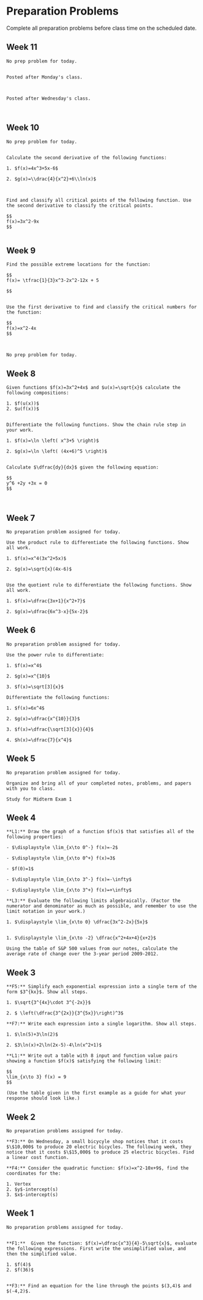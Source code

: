 Preparation Problems
============================


Complete all preparation problems before class time on the scheduled date.


## Week 11

```{dropdown} Day 11A: Monday, November 6th
No prep problem for today.


```



```{dropdown} Day 11B: Wednesday, November 8th
Posted after Monday's class.



```


```{dropdown} Day 11C: Friday, November 10th
Posted after Wednesday's class.



```





## Week 10

```{dropdown} Day 10A: Monday, October 30th
No prep problem for today.


```



```{dropdown} Day 10B: Wednesday, November 1st
Calculate the second derivative of the following functions:

1. $f(x)=4x^3+5x-6$

2. $g(x)=\\drac{4}{x^2}+6\\ln(x)$



```


```{dropdown} Day 10C: Friday, November 3rd
Find and classify all critical points of the following function. Use the second derivative to classify the critical points.

$$
f(x)=3x^2-9x
$$


```


## Week 9

```{dropdown} Day 9A: Monday, October 23rd
Find the possible extreme locations for the function:

$$
f(x)= \tfrac{1}{3}x^3-2x^2-12x + 5

$$


```



```{dropdown} Day 9B: Wednesday, October 25th
Use the first derivative to find and classify the critical numbers for the function:

$$
f(x)=x^2-4x
$$



```


```{dropdown} Day 9C: Friday, October 27th
No prep problem for today.

```



## Week 8

```{dropdown} Day 8A: Monday, October 16th
Given functions $f(x)=3x^2+4x$ and $u(x)=\sqrt{x}$ calculate the following compositions:

1. $f(u(x))$
2. $u(f(x))$


```



```{dropdown} Day 8B: Wednesday, October 18th
Differentiate the following functions. Show the chain rule step in your work.

1. $f(x)=\ln \left( x^3+5 \right)$

2. $g(x)=\ln \left( (4x+6)^5 \right)$


```


```{dropdown} Day 8C: Friday, October 20th
Calculate $\dfrac{dy}{dx}$ given the following equation:

$$
y^6 +2y +3x = 0
$$



```


## Week 7

```{dropdown} Day 7A: Monday, October 9th
No preparation problem assigned for today.

```



```{dropdown} Day 7B: Wednesday, October 11th
Use the product rule to differentiate the following functions. Show all work.

1. $f(x)=x^4(3x^2+5x)$

2. $g(x)=\sqrt{x}(4x-6)$


```

```{dropdown} Day 7C: Friday, October 13th
Use the quotient rule to differentiate the following functions. Show all work.

1. $f(x)=\dfrac{3x+1}{x^2+7}$

2. $g(x)=\dfrac{6x^3-x}{5x-2}$

```



## Week 6

```{dropdown} Day 6A: Monday, October 2nd
No preparation problem assigned for today.

```



```{dropdown} Day 6B: Wednesday, October 4th
Use the power rule to differentiate:

1. $f(x)=x^4$

2. $g(x)=x^{10}$

3. $f(x)=\sqrt[3]{x}$

```

```{dropdown} Day 6C: Friday, October 6th
Differentiate the following functions:

1. $f(x)=6x^4$

2. $g(x)=\dfrac{x^{10}}{3}$

3. $f(x)=\dfrac{\sqrt[3]{x}}{4}$

4. $h(x)=\dfrac{7}{x^4}$

```




## Week 5

```{dropdown} Day 5A: Monday, September 25th
No preparation problem assigned for today.

```



```{dropdown} Day 5B: Wednesday, September 27th
Organize and bring all of your completed notes, problems, and papers with you to class.

```

```{dropdown} Day 5C: Friday, September 29th
Study for Midterm Exam 1

```



## Week 4

```{dropdown} Day 4A: Monday, September 18th
**L1:** Draw the graph of a function $f(x)$ that satisfies all of the following properties:

- $\displaystyle \lim_{x\to 0^-} f(x)=-2$

- $\displaystyle \lim_{x\to 0^+} f(x)=3$

- $f(0)=1$

- $\displaystyle \lim_{x\to 3^-} f(x)=-\infty$

- $\displaystyle \lim_{x\to 3^+} f(x)=+\infty$

```



```{dropdown} Day 4B: Wednesday, September 20th
**L3:** Evaluate the following limits algebraically. (Factor the numerator and denominator as much as possible, and remember to use the limit notation in your work.)

1. $\displaystyle \lim_{x\to 0} \dfrac{3x^2-2x}{5x}$


1. $\displaystyle \lim_{x\to -2} \dfrac{x^2+4x+4}{x+2}$

```

```{dropdown} Day 4C: Friday, September 22nd
Using the table of S&P 500 values from our notes, calculate the average rate of change over the 3-year period 2009-2012.

```




## Week 3

```{dropdown} Day 3A: Monday, September 11th
**F5:** Simplify each exponential expression into a single term of the form $3^{kx}$. Show all steps.

1. $\sqrt{3^{4x}\cdot 3^{-2x}}$

2. $ \left(\dfrac{3^{2x}}{3^{5x}}\right)^3$

```

```{dropdown} Day 3B: Wednesday, September 13th
**F7:** Write each expression into a single logarithm. Show all steps.

1. $\ln(5)+3\ln(2)$

2. $3\ln(x)+2\ln(2x-5)-4\ln(x^2+1)$

```

```{dropdown} Day 3C: Friday, September 15th
**L1:** Write out a table with 8 input and function value pairs showing a function $f(x)$ satisfying the following limit:

$$
\lim_{x\to 3} f(x) = 9
$$

(Use the table given in the first example as a guide for what your response should look like.)

```



## Week 2

```{dropdown} Day 2A: Monday, September 4th
No preparation problems assigned for today.

```

```{dropdown} Day 2B: Wednesday, September 6th
**F3:** On Wednesday, a small bicycyle shop notices that it costs $\$10,000$ to produce 20 electric bicycles. The following week, they notice that it costs $\$15,000$ to produce 25 electric bicycles. Find a linear cost function.  

```

```{dropdown} Day 2C: Friday, September 8th
**F4:** Consider the quadratic function: $f(x)=x^2-10x+9$, find the coordinates for the:

1. Vertex
2. $y$-intercept(s)
3. $x$-intercept(s)

```



## Week 1

```{dropdown} Day 1A: Monday, August 28th
No preparation problems assigned for today.


```

```{dropdown} Day 1B: Wednesday, August 30th
**F1:**  Given the function: $f(x)=\dfrac{x^3}{4}-5\sqrt{x}$, evaluate the following expressions. First write the unsimplified value, and then the simplified value.

1. $f(4)$
2. $f(36)$


```

```{dropdown} Day 1C: Friday, September 1st
**F3:** Find an equation for the line through the points $(3,4)$ and $(-4,2)$.


```